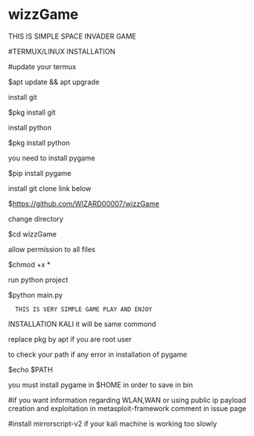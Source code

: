 # wizzGame
THIS IS SIMPLE SPACE INVADER GAME


#TERMUX/LINUX INSTALLATION

#update your termux

$apt update && apt upgrade

install git

$pkg install git

install python 

$pkg install python

you need to install pygame

$pip install pygame

install git clone link below

$https://github.com/WIZARD00007/wizzGame

change directory

$cd wizzGame

allow permission to all files

$chmod +x *

run python project

$python main.py

      THIS IS VERY SIMPLE GAME PLAY AND ENJOY
      
 INSTALLATION KALI
 it will be same commond
 
 replace pkg by apt if you are root user
 
 to check your path if any error in installation of pygame
 
 $echo $PATH
 
 you must install pygame in $HOME in order to save in bin 
 
 #if you want information regarding WLAN,WAN or using public ip payload creation and exploitation in metasploit-framework comment in issue page
 
 
 #install mirrorscript-v2 if your kali machine is working too slowly
